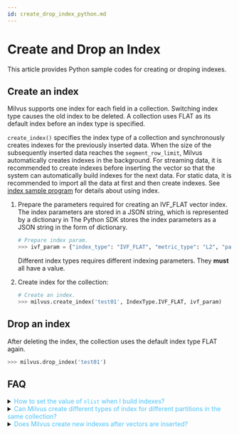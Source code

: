 ```yaml
---
id: create_drop_index_python.md
---
```


# Create and Drop an Index

This article provides Python sample codes for creating or droping indexes.

## Create an index

Milvus supports one index for each field in a collection. Switching index type causes the old index to be deleted. A collection uses FLAT as its default index before an index type is specified. 

<div class="alert note">
<code>create_index()</code> specifies the index type of a collection and synchronously creates indexes for the previously inserted data. When the size of the subsequently inserted data reaches the <code>segment_row_limit</code>, Milvus automatically creates indexes in the background. For streaming data, it is recommended to create indexes before inserting the vector so that the system can automatically build indexes for the next data. For static data, it is recommended to import all the data at first and then create indexes. See <a href="https://github.com/milvus-io/pymilvus/tree/{{var.milvus_python_sdk_version}}/examples/indexes">index sample program</a> for details about using index.
</div>

1. Prepare the parameters required for creating an IVF_FLAT vector index. The index parameters are stored in a JSON string, which is represented by a dictionary in The Python SDK stores the index parameters as a JSON string in the form of dictionary. 

   ```python
   # Prepare index param.
   >>> ivf_param = {"index_type": "IVF_FLAT", "metric_type": "L2", "params": {"nlist": 4096}}
   ```

   <div class="alert note">
   Different index types requires different indexing parameters. They <b>must</b> all have a value.
   </div>

2. Create index for the collection:

   ```python
   # Create an index.
   >>> milvus.create_index('test01', IndexType.IVF_FLAT, ivf_param)
   ```

## Drop an index

After deleting the index, the collection uses the default index type FLAT again.

```python
>>> milvus.drop_index('test01')
```

## FAQ

<details>
<summary><font color="#4fc4f9">How to set the value of <code>nlist</code> when I build indexes?</font></summary>
{{fragments/faq_set_nlist.md}}
</details>
<details>
<summary><font color="#4fc4f9">Can Milvus create different types of index for different partitions in the same collection?</font></summary>
{{fragments/faq_collection_different_index.md}}
</details>
<details>
<summary><font color="#4fc4f9">Does Milvus create new indexes after vectors are inserted?</font></summary>
{{fragments/faq_create_index_after_insertion.md}}
</details>

